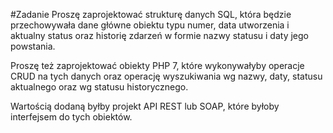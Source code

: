 #Zadanie
Proszę zaprojektować strukturę danych SQL, która będzie przechowywała dane główne obiektu typu numer, data utworzenia i aktualny status oraz historię zdarzeń w formie nazwy statusu i daty jego powstania. 

Proszę też zaprojektować obiekty PHP 7, które wykonywałyby operacje CRUD na tych danych oraz operację wyszukiwania wg nazwy, daty, statusu aktualnego oraz wg statusu historycznego. 

Wartością dodaną byłby projekt API REST lub SOAP, które byłoby interfejsem do tych obiektów.
